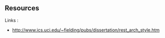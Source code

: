 Resources
----------

Links :
* http://www.ics.uci.edu/~fielding/pubs/dissertation/rest_arch_style.htm
